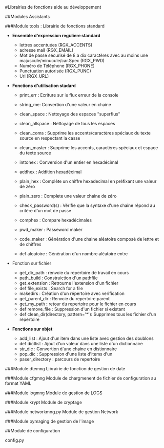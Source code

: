 #Librairies de fonctions aide au développement

##Modules Assistants

###Module tools : Librairie de fonctions standard

* **Ensemble d'expression reguliere standard** 
  * lettres accentuées (RGX_ACCENTS)
  * adresse mail (RGX_EMAIL)
  * Mot de passe sécurisé de 8 a dix caractères avec au moins une majuscule/minucule/car.Spec (RGX_PWD)
  * Numéro de Téléphone (RGX_PHONE)
  * Punctuation autorisée (RGX_PUNC)
  * Url (RGX_URL)
    
* **Fonctions d'utilisation stadard** 
  * print_err : Ecriture sur le flux erreur de la console
  * string_me: Convertion d'une valeur en chaine
  * clean_space : Nettoyage des espaces "superflus"
  * clean_allspace : Nettoyage de tous les espaces 
  * clean_coma : Supprime les accents/caractères spéciaux du texte source en respectant la casse 
  * clean_master : Supprime les accents, caractères spéciaux et espace du texte source
  * inttohex : Conversion d'un entier en hexadécimal
  * addhex : Addition hexadécimal
  * plain_hex : Complète un chiffre hexadecimal en préfixant une valeur de zéro
  * plain_zero : Complete une valeur chaine de zéro

  * check_password(s) : Vérifie que la syntaxe d'une chaine répond au critère d'un mot de passe
  * comphex : Compare hexadécimales

  * pwd_maker : Passeword maker
  * code_maker : Génération d'une chaine aléatoire composé de lettre et de chiffres 
  * def aleatoire : Génération d'un nombre aléatoire entre

* Fonction sur fichier
  * get_dir_path : renvoie du repertoire de travail en cours 
  * path_build : Construiction d'un pathfile
  * get_extension : Retrourne l'extension d'un fichier
  * def file_exists : Search for a file
  * makedirs : Création d'un répertoire avec verification 
  * get_parent_dir : Renvoie du repertoire parent
  * get_my_path : retour du repertoire pour le fichier en cours 
  * def remove_file : Suppression d'un fichier si existant 
  * def clean_dir(directory, pattern='*'): Supprimes tous les fichier d'un repertoire
    
* **Fonctions sur objet** 
  * add_list : Ajout d'un item dans une liste avec gestion des doublons
  * def dictlist : Ajout d'un valeur dans une liste d'un dictionnaire
  * str_dic : Convertion d'une chaine en distionnaire
  * pop_dic : Suppression d'une liste d'items d'un 
  * paser_directory : parcours de repertoire
    

###Module dtemng
Librairie de fonction de gestion de date

###Module cfgmng
Module de chargmenent de fichier de configuration au format YAML

###Module logmng
Module de gestion de LOGS

###Module krypt
Module de cryptage

###Module networkmng.py
Module de gestion Network

###Module pymaging
de gestion de l'image

##Module de configuration

config.py